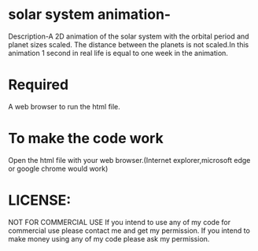 # solar system animation-

Description-A 2D animation of the solar system with the orbital period and planet sizes scaled. The distance between the planets is not scaled.In this animation 1 second in real life is equal to one week in the animation.

# Required

A web browser to run the html file.


# To make the code work 

Open the html file with your web browser.(Internet explorer,microsoft edge or google chrome would work)

# LICENSE:
NOT FOR COMMERCIAL USE If you intend to use any of my code for commercial use please contact me and get my permission. If you intend to make money using any of my code please ask my permission.
